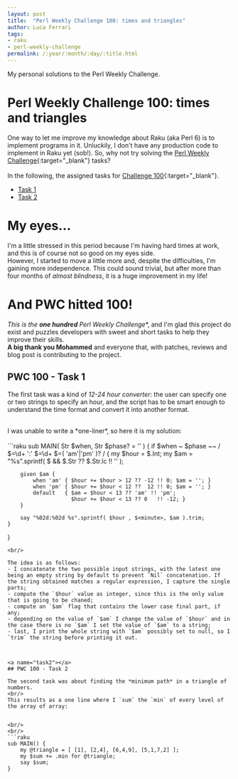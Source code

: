 ```yaml
---
layout: post
title:  "Perl Weekly Challenge 100: times and triangles"
author: Luca Ferrari
tags:
- raku
- perl-weekly-challenge
permalink: /:year/:month/:day/:title.html
---
```

My personal solutions to the Perl Weekly Challenge.

# Perl Weekly Challenge 100: times and triangles

One way to let me improve my knowledge about Raku (aka Perl 6) is to implement programs in it.
Unluckily, I don't have any production code to implement in Raku yet (sob!).
So, why not try solving the [Perl Weekly Challenge](https://perlweeklychallenge.org/){:target="_blank"} tasks?
<br/>
<br/>
In the following, the assigned tasks for [Challenge 100](https://perlweeklychallenge.org/blog/perl-weekly-challenge-0100/){:target="_blank"}.
<br/>
- [Task 1](#task1)
- [Task 2](#task2)




# My eyes...

I'm a little stressed in this period because I'm having hard times at work, and this is of course not so good on my eyes side.
<br/>
However, I started to move a little more and, despite the difficulties, I'm gaining more independence. This could sound trivial, but after more than four months of *almost blindness*, it is a huge improvement in my life!

# And PWC hitted 100!

*This is the **one hundred** Perl Weekly Challenge**, and I'm glad this project do exist and puzzles developers with sweet and short tasks to help they improve their skills.
<br/>
**A big thank you Mohammed** and everyone that, with patches, reviews and blog post is contributing to the project.

<a name="task1"></a>
## PWC 100 - Task 1
The first task was a kind of *12-24 hour converter*: the user can specify one or two strings to specify an hour, and the script has to be smart enough to understand the time format and convert it into another format.

<br/>
I was unable to write a *one-liner*, so here it is my solution:

<br/>
<br/>
```raku
sub MAIN( Str $when, Str $phase? = '' ) {
    if $when ~ $phase ~~ / $<hour>=\d+ ':' $<minute>=\d+ $<phase>=( 'am'|'pm' )? / {
        my $hour = $<hour>.Int;
        my $am   = "%s".sprintf( $<phase> && $<phase>.Str ?? $<phase>.Str.lc !! '' );

        given $am {
            when 'am' { $hour += $hour > 12 ?? -12 !! 0; $am = ''; }
            when 'pm' { $hour += $hour < 12 ??  12 !! 0; $am = ''; }
            default   { $am = $hour < 13 ?? 'am' !! 'pm';
                        $hour += $hour < 13 ?? 0   !! -12; }
        }

        say "%02d:%02d %s".sprintf( $hour , $<minute>, $am ).trim;
    }
}

```
<br/>

The idea is as follows:
- I concatenate the two possible input strings, with the latest one being an empty string by default to prevent `Nil` concatenation. If the string obtained matches a regular expression, I capture the single parts;
- compute the `$hour` value as integer, since this is the only value that is going to be chaned;
- compute an `$am` flag that contains the lower case final part, if any;
- depending on the value of `$am` I change the value of `$hour` and in the case there is no `$am` I set the value of `$am` to a string;
- last, I print the whole string with `$am` possibly set to null, so I `trim` the string before printing it out.



<a name="task2"></a>
## PWC 100 - Task 2

The second task was about finding the *minimum path* in a triangle of numbers.
<br/>
This results as a one line where I `sum` the `min` of every level of the array of array:


<br/>
<br/>
```raku
sub MAIN() {
    my @triangle = [ [1], [2,4], [6,4,9], [5,1,7,2] ];
    my $sum += .min for @triangle;
    say $sum;
}
```
<br/>
<br/>

